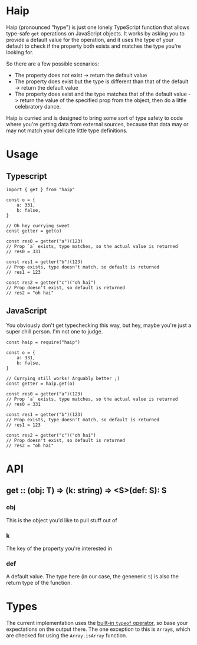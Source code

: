 # Haip
Haip (pronounced "hype") is just one lonely TypeScript function that allows type-safe `get` operations on JavaScript objects. It works by asking you to provide a default value for the operation, and it uses the type of your default to check if the property both exists and matches the type you're looking for.

So there are a few possible scenarios:

* The property does not exist -> return the default value
* The property does exist but the type is different than that of the default -> return the default value
* The property does exist and the type matches that of the default value -> return the value of the specified prop from the object, then do a little celebratory dance.

Haip is curried and is designed to bring some sort of type safety to code where you're getting data from external sources, because that data may or may not match your delicate little type definitions.

# Usage

## Typescript
```
import { get } from "haip"

const o = {
    a: 331,
    b: false,
}

// Oh hey currying sweet
const getter = get(o)

const res0 = getter("a")(123)
// Prop `a` exists, type matches, so the actual value is returned
// res0 = 331

const res1 = getter("b")(123)
// Prop exists, type doesn't match, so default is returned
// res1 = 123

const res2 = getter("c")("oh hai")
// Prop doesn't exist, so default is returned
// res2 = "oh hai"
```

## JavaScript

You obviously don't get typechecking this way, but hey, maybe you're just a super chill person. I'm not one to judge.

```
const haip = require("haip")

const o = {
    a: 331,
    b: false,
}

// Currying still works! Arguably better ;)
const getter = haip.get(o)

const res0 = getter("a")(123)
// Prop `a` exists, type matches, so the actual value is returned
// res0 = 331

const res1 = getter("b")(123)
// Prop exists, type doesn't match, so default is returned
// res1 = 123

const res2 = getter("c")("oh hai")
// Prop doesn't exist, so default is returned
// res2 = "oh hai"
```

# API

## get :: <T>(obj: T) => (k: string) => \<S\>(def: S): S

### obj
This is the object you'd like to pull stuff out of

### k
The key of the property you're interested in

### def
A default value. The type here (in our case, the geneneric `S`) is also the return type of the function.


# Types
The current implementation uses the [built-in `typeof` operator](https://developer.mozilla.org/en-US/docs/Web/JavaScript/Reference/Operators/typeof), so base your expectations on the output there. The one exception to this is `Array`s, which are checked for using the `Array.isArray` function.
